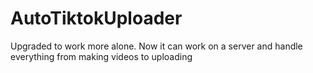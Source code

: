 # AutoTiktokUploader
Upgraded to work more alone. Now it can work on a server and handle everything from making videos to uploading
